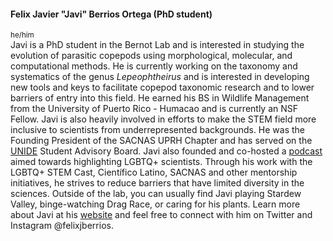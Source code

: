 #### Felix Javier "Javi" Berrios Ortega (PhD student)
<sup>he/him</sup><br>
Javi is a PhD student in the Bernot Lab and is interested in studying the evolution of parasitic copepods using morphological, molecular, and computational methods. He is currently working on the taxonomy and systematics of the genus <i>Lepeophtheirus</i> and is interested in developing new tools and keys to facilitate copepod taxonomic research and to lower barriers of entry into this field. He earned his BS in Wildlife Management from the University of Puerto Rico - Humacao and is currently an NSF Fellow. Javi is also heavily involved in efforts to make the STEM field more inclusive to scientists from underrepresented backgrounds. He was the Founding President of the SACNAS UPRH Chapter and has served on the [UNIDE](https://unidecology.org) Student Advisory Board. Javi also founded and co-hosted a [podcast](https://podcasters.spotify.com/pod/show/lgbtqstemcast) aimed towards highlighting LGBTQ+ scientists. Through his work with the LGBTQ+ STEM Cast, Científico Latino, SACNAS and other mentorship initiatives, he strives to reduce barriers that have limited diversity in the sciences. Outside of the lab, you can usually find Javi playing Stardew Valley, binge-watching Drag Race, or caring for his plants. Learn more about Javi at his [website](https://felixjberrios.github.io/) and feel free to connect with him on Twitter and Instagram @felixjberrios.